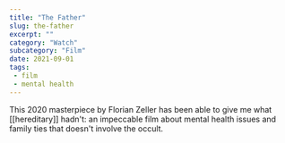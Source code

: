 ```yaml
---
title: "The Father"
slug: the-father
excerpt: ""
category: "Watch"
subcategory: "Film"
date: 2021-09-01
tags:
 - film
 - mental health
---
```

This 2020 masterpiece by Florian Zeller has been able to give me what [[hereditary]] hadn't: an impeccable film about mental health issues and family ties that doesn't involve the occult.